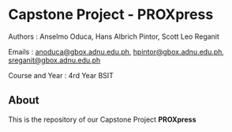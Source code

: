 # Capstone Project - **PROXpress**

Authors : Anselmo Oduca, Hans Albrich Pintor, Scott Leo Reganit

Emails : anoduca@gbox.adnu.edu.ph, hpintor@gbox.adnu.edu.ph, sreganit@gbox.adnu.edu.ph

Course and Year : 4rd Year BSIT
## About
This is the repository of our Capstone Project **PROXpress**
